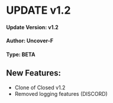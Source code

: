 # UPDATE v1.2

#### Update Version: v1.2
#### Author: Uncover-F
#### Type: BETA

## New Features:
- Clone of Closed v1.2
- Removed logging features (DISCORD)
